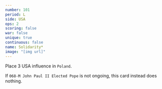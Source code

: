 ```yaml
---
number: 101
period: L
side: USA
ops: 2
scoring: false
war: false
unique: true
continuous: false
name: Solidarity*
image: "[img url]"
---
```

Place 3 USA influence in `Poland`.

If `068-M John Paul II Elected Pope` is not ongoing, this card instead does nothing.

